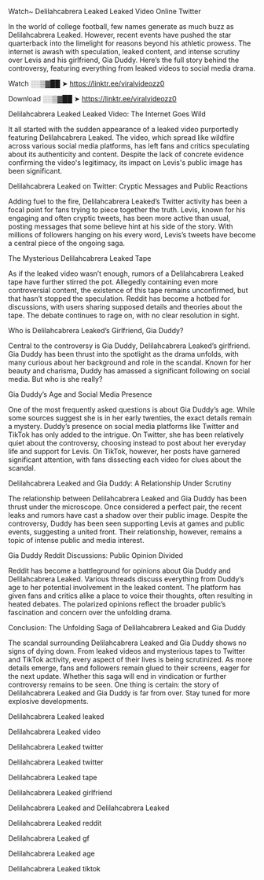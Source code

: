 Watch~ Delilahcabrera Leaked Leaked Video Online Twitter

In the world of college football, few names generate as much buzz as Delilahcabrera Leaked. However, recent events have pushed the star quarterback into the limelight for reasons beyond his athletic prowess. The internet is awash with speculation, leaked content, and intense scrutiny over Levis and his girlfriend, Gia Duddy. Here’s the full story behind the controversy, featuring everything from leaked videos to social media drama.

Watch ░░▒▓██ ➤ https://linktr.ee/viralvideozz0

Download ░░▒▓██ ➤ https://linktr.ee/viralvideozz0

Delilahcabrera Leaked Leaked Video: The Internet Goes Wild

It all started with the sudden appearance of a leaked video purportedly featuring Delilahcabrera Leaked. The video, which spread like wildfire across various social media platforms, has left fans and critics speculating about its authenticity and content. Despite the lack of concrete evidence confirming the video's legitimacy, its impact on Levis's public image has been significant.

Delilahcabrera Leaked on Twitter: Cryptic Messages and Public Reactions

Adding fuel to the fire, Delilahcabrera Leaked’s Twitter activity has been a focal point for fans trying to piece together the truth. Levis, known for his engaging and often cryptic tweets, has been more active than usual, posting messages that some believe hint at his side of the story. With millions of followers hanging on his every word, Levis’s tweets have become a central piece of the ongoing saga.

The Mysterious Delilahcabrera Leaked Tape

As if the leaked video wasn’t enough, rumors of a Delilahcabrera Leaked tape have further stirred the pot. Allegedly containing even more controversial content, the existence of this tape remains unconfirmed, but that hasn’t stopped the speculation. Reddit has become a hotbed for discussions, with users sharing supposed details and theories about the tape. The debate continues to rage on, with no clear resolution in sight.

Who is Delilahcabrera Leaked’s Girlfriend, Gia Duddy?

Central to the controversy is Gia Duddy, Delilahcabrera Leaked’s girlfriend. Gia Duddy has been thrust into the spotlight as the drama unfolds, with many curious about her background and role in the scandal. Known for her beauty and charisma, Duddy has amassed a significant following on social media. But who is she really?

Gia Duddy’s Age and Social Media Presence

One of the most frequently asked questions is about Gia Duddy’s age. While some sources suggest she is in her early twenties, the exact details remain a mystery. Duddy’s presence on social media platforms like Twitter and TikTok has only added to the intrigue. On Twitter, she has been relatively quiet about the controversy, choosing instead to post about her everyday life and support for Levis. On TikTok, however, her posts have garnered significant attention, with fans dissecting each video for clues about the scandal.

Delilahcabrera Leaked and Gia Duddy: A Relationship Under Scrutiny

The relationship between Delilahcabrera Leaked and Gia Duddy has been thrust under the microscope. Once considered a perfect pair, the recent leaks and rumors have cast a shadow over their public image. Despite the controversy, Duddy has been seen supporting Levis at games and public events, suggesting a united front. Their relationship, however, remains a topic of intense public and media interest.

Gia Duddy Reddit Discussions: Public Opinion Divided

Reddit has become a battleground for opinions about Gia Duddy and Delilahcabrera Leaked. Various threads discuss everything from Duddy’s age to her potential involvement in the leaked content. The platform has given fans and critics alike a place to voice their thoughts, often resulting in heated debates. The polarized opinions reflect the broader public’s fascination and concern over the unfolding drama.

Conclusion: The Unfolding Saga of Delilahcabrera Leaked and Gia Duddy

The scandal surrounding Delilahcabrera Leaked and Gia Duddy shows no signs of dying down. From leaked videos and mysterious tapes to Twitter and TikTok activity, every aspect of their lives is being scrutinized. As more details emerge, fans and followers remain glued to their screens, eager for the next update. Whether this saga will end in vindication or further controversy remains to be seen. One thing is certain: the story of Delilahcabrera Leaked and Gia Duddy is far from over. Stay tuned for more explosive developments.

Delilahcabrera Leaked leaked

Delilahcabrera Leaked video

Delilahcabrera Leaked twitter

Delilahcabrera Leaked twitter

Delilahcabrera Leaked tape

Delilahcabrera Leaked girlfriend

Delilahcabrera Leaked and Delilahcabrera Leaked

Delilahcabrera Leaked reddit

Delilahcabrera Leaked gf

Delilahcabrera Leaked age

Delilahcabrera Leaked tiktok
